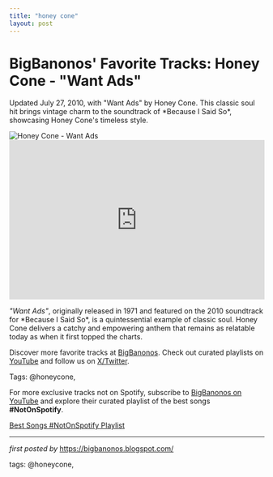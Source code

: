 ```yaml
---
title: "honey cone"
layout: post
---
```

<!-- Post Title -->
<h1 >BigBanonos' Favorite Tracks: Honey Cone - "Want Ads"</h1> <!-- Introductory Text -->
<p >Updated July 27, 2010, with "Want Ads" by Honey Cone. This classic soul hit brings vintage charm to the soundtrack of *Because I Said So*, showcasing Honey Cone's timeless style.</p> <!-- Featured Image -->
<div > <img src="https://upload.wikimedia.org/wikipedia/en/2/2c/Want_Ads_by_Honey_Cone_US_vinyl_single_side-A_label_A.png" alt="Honey Cone - Want Ads" />
</div> <!-- YouTube Video Embed -->
<div > <iframe width="100%" height="315" src="https://www.youtube.com/embed/P2S6pp-n8_M" title="Honey Cone - Want Ads (1971) | TV Appearance" frameborder="0" allow="accelerometer; autoplay; encrypted-media; gyroscope; picture-in-picture; web-share" referrerpolicy="strict-origin-when-cross-origin" allowfullscreen></iframe>
</div> <!-- Song Information -->
<div > <p><em>"Want Ads"</em>, originally released in 1971 and featured on the 2010 soundtrack for *Because I Said So*, is a quintessential example of classic soul. Honey Cone delivers a catchy and empowering anthem that remains as relatable today as when it first topped the charts.</p>
</div> <!-- Footer Links -->
<div > <p>Discover more favorite tracks at <a href="https://bigbanonos.blogspot.com/" target="_blank">BigBanonos</a>. Check out curated playlists on <a href="https://www.youtube.com/@BigBanonos" target="_blank">YouTube</a> and follow us on <a href="https://x.com/bigbanonos" target="_blank">X/Twitter</a>.</p>
</div> <!-- Tags -->
<p >Tags: @honeycone,</p>


<!--Subscribe and Playlist Links-->
<div>
    <p>For more exclusive tracks not on Spotify, subscribe to <a href="https://www.youtube.com/@BigBanonos" target="_blank">BigBanonos on YouTube</a> and explore their curated playlist of the best songs <strong>#NotOnSpotify</strong>.</p>
    <p><a href="https://www.youtube.com/playlist?list=PLtuNtuTatqI0kFahUCbtbfenC_ET5O_tr" target="_blank">Best Songs #NotOnSpotify Playlist<br /></a></p></div>

<hr />

<p><em>first posted by</em> <a href="https://bigbanonos.blogspot.com/" rel="noopener" target="_new">https://bigbanonos.blogspot.com/</a></p>

<p>tags: @honeycone,</p>
